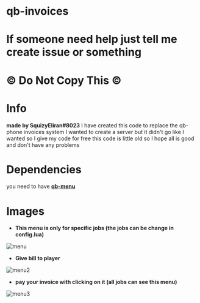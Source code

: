 # qb-invoices
# If someone need help just tell me create issue or something
# © Do Not Copy This ©
# Info
**made by SquizyEliran#8023**
I have created this code to replace the qb-phone invoices system
I wanted to create a server but it didn't go like I wanted so I give my code for free
this code is little old so I hope all is good and don't have any problems
# Dependencies
you need to have **[qb-menu](https://github.com/qbcore-framework/qb-menu)**
# Images

- **This menu is only for specific jobs (the jobs can be change in config.lua)**

![menu](https://i.gyazo.com/60a84ccc9053bc25a90432662bda25a9.png)

- **Give bill to player**

![menu2](https://i.gyazo.com/ca4485d5251f8802efeb63c6cda50e06.png)

- **pay your invoice with clicking on it (all jobs can see this menu)**

![menu3](https://i.gyazo.com/872d5714262988a55641d81c62bc846a.png)
